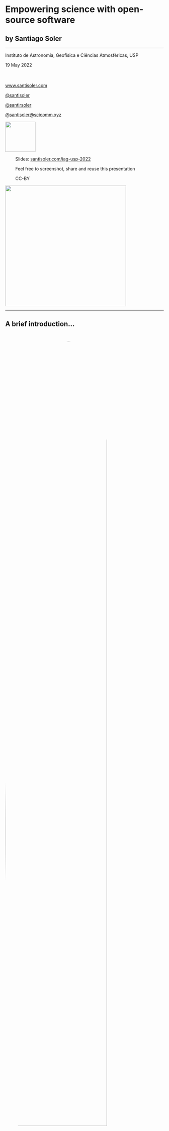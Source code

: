 <!-- .slide: class="slide-title" data-background-color="#1e1e1e" -->

<div class="title">

# Empowering science with open-source software

## by Santiago Soler

<hr>

<i class="fas fa-university"></i>
Instituto de Astronomia, Geofísica e Ciências Atmosféricas, USP

<i class="fas fa-calendar-alt"></i> 19 May 2022

<p style="margin-top: 3rem">
<a href="https://www.santisoler.com">
<i class="fas fa-globe"></i>
www.santisoler.com
</a>
</p>

<p>
<a href="https://github.com/santisoler">
<i class="fab fa-github"></i>
@santisoler
</a>
</p>

<p>
<a href="https://twitter.com/santirsoler">
<i class="fab fa-twitter"></i>
@santirsoler
</a>
</p>

<p>
<a href="https://scicomm.xyz/@santisoler">
<i class="fab fa-mastodon"></i>
@santisoler@scicomm.xyz
</a>
</p>

</div>

<div class="r-stretch">
</div>

<!-- Bottom divs -->
<div class="flex flex-row justify-space-between">


<!-- Left div -->
<div class="flex flex-row">

<img src="images/slides-qr.svg" style="width: 10vw;">

<!-- Links to slides -->
<div style="margin-left: 2rem;">
<p>
<i class="fas fa-chalkboard"></i>
Slides: <a href="https://santisoler.com/iag-usp-2022">
santisoler.com/iag-usp-2022
</a>
</p>
<p>
<i class="fas fa-camera"></i>
Feel free to screenshot, share and reuse this presentation
</p>
<p>
<i class="fab fa-creative-commons"></i>
<i class="fab fa-creative-commons-by"></i>
CC-BY
</p>
</div>
</div>

<!-- Compgeolab figure -->
<div class="flex flex-row align-end ">
<a href="https://www.compgeolab.org/">
<img src="images/compgeolab-banner-light.svg" style="width: 40vw;">
</a>
</div>

</div>

---

## A brief introduction...

<div class="container">

<div class="column">
<img src="images/about.jpg" style="margin-top: 5%; border-radius: 50%; width: 80%;">
</div>


<div class="col-2">

<div class="column v-centered">

<ul>
<li class="fragment fade-in">Physicist 👨🏼‍🔬</li>
<li class="fragment fade-in">(recently) PhD in Geophysics 💅🏼</li>
<li class="fragment fade-in">
    Python developer of <a href="https://www.fatiando.org">Fatiando a Terra</a> 🌎
</li>
<li class="fragment fade-in">Member of the <a href="https://www.compgeolab.org">Computer-Oriented Geoscience Lab</a> 🧪🖥️ </li>
</ul>

</div>
</div>

</div>

---

<!-- .slide: data-auto-animate -->

# What is this talk about?

---

<!-- .slide: data-background-color="#1e1e1e" data-background-image="images/88mph.jpg" -->


<h1 style="padding-top: 5vh; ">
⏳ Time travel 🕰️
</h1>

<div class="r-stretch">
</div>

---

<!-- .slide: data-background-color="#1e1e1e" data-background-video="images/rosario-zoom-in.mp4" data-background-size="contain" -->

<div class="r-stack">
  <img class="fragment" src="images/monumento.jpg" width="39%" height="auto">
  <img class="fragment" src="images/rosario-desde-palomar.jpg" width="85%" height="auto">
  <img class="fragment" src="images/parana.jpg" width="80%" height="auto">
  <img class="fragment" src="images/kayak.jpg" width="75%" height="auto">
  <img class="fragment" src="images/irupe.jpg" width="70%" height="auto">
</div>

---

<!-- .slide: data-auto-animate -->

# Licentiate in Physics 🍎

<div class="container">

<div class="col-3">
<img src="images/fceia.jpg" style="width: 80%">
</div>

<div class="column">
<img src="images/logos/fceia.png" style="width: 100%">
<img src="images/logos/unr.png" style="width: 100%">
</div>

</div>

---

### Lots of Maths and Physics...

---

<!-- .slide: data-background-color="#1e1e1e" data-background-image="images/plasma.jpg" -->

<h3 style="padding-top: 1.8em;">
...cool experiments...
</h3>

---

<!-- .slide: data-background-color="#1e1e1e"  -->

### ...and learn how to code

<div class="container">

<div class="column">
<img src="images/fortran.png" style="width: 100%">
</div>
<div class="column">
<img src="images/neural_network_c.png" style="width: 100%">
</div>

</div>

---

### But also...

---

<!-- .slide: data-background-color="#1e1e1e"  -->

### A welcoming student environment

<img src="images/fisica-rosario.jpg" style="width: 70%">

<div class="footnote">

Source: [jornadasdefisica.wordpress.com](https://jornadasdefisica.wordpress.com/)

</div>

---

### 🏛️ University as a place we could shape ♻️

---

<!-- .slide: data-background-color="#1e1e1e"  -->

### Seminars organized by students

<div class="container">

<div class="col-3">

<a href="https://jornadasdefisica.wordpress.com">
<img src="images/jornadas-fisica.png" style="width: 100%">
</a>

</div>

<div class="column">
<img src="images/santi-jjff.jpg" style="width: 100%">
<img src="images/roy-jjff.jpg" style="width: 100%">
</div>

</div>

---

<!-- .slide: data-background-color="#1e1e1e"  -->

### 🖥️  Mounted our own computer lab 🪛

<img src="images/felix-2014.jpg" style="width: 65%">

---

### 🐧 Learned more about Free Software 💻

<img src="images/free-software.png" style="width: 65%">

---

<!-- .slide: data-background-color="#1e1e1e"  -->

✅ Free software as in _"free speech"_,

❌ not as in _"free beer"_

---

<!-- .slide: data-background-color="#2a76dd"  -->

<h1 class="fragment" style="margin-bottom: 100px;">
Explore outside the curriculum,
</h1>

<h1 class="fragment" style="margin-bottom: 100px;">
shape your environment,
</h1>

<h1 class="fragment" style="margin-bottom: 100px;">
do it in community,
</h1>

<h1 class="fragment">
...and have fun! <span style="text-shadow: 2px 2px white">🤓</span>
</h1>

---

<!-- .slide: data-background-color="#1e1e1e" data-background-video="images/sanjuan-zoom-in.mp4" data-background-size="contain" -->

<div class="r-stack">
  <img class="fragment" src="images/igsv.jpg" style="width: 73%">
  <img class="fragment" src="images/potential-fields.jpg" style="width: 70%">
</div>

---

### Licentiate Thesis

<img src="images/logos/igsv.svg" style="width: 15%">

Gravity + magnetics

---

<!-- .slide: data-background-color="#1e1e1e" data-auto-animate -->

### Expensive privative software in potential fields

---

<!-- .slide: data-auto-animate data-background-color="#1e1e1e" -->

### Expensive privative software in potential fields

<ul class="emojis">
<li class="fragment cross">Reproducible science</li>
<li class="fragment cross">Study the code</li>
<li class="fragment cross">Build on top</li>
</ul>

---

<!-- .slide: data-auto-animate -->

### Write my own code

---

<!-- .slide: data-auto-animate -->

### Write my own code

Fortran? <!-- .element: class="fragment" -->

C? <!-- .element: class="fragment" -->

---

<!-- .slide: data-auto-animate -->

### Write my own code

~Fortran?~

~C?~

---

<!-- .slide: data-auto-animate data-background-color="#1e1e1e" -->

![Python logo](images/logos/python.svg) <!-- .element style="width: 70%" -->

I can code faster! <!-- .element class="fragment" -->

---

<div class="large">

🤔

</div>

But... what if someone already coded something like this?

---

<!-- .slide: data-background-color="#1e1e1e" data-background-video="images/fatiando-duckduckgo.mp4" data-background-size="contain" -->

---

## Leonardo Uieda

<div class="container">

<div class="column">

![Profile picture of Leo Uieda](images/leouieda.jpg) <!-- .element style="margin-top: 5%; border-radius: 50%; width: 80%;" -->

<a href="https://github.com/leouieda">
<i class="fab fa-github"></i>
</a>
<a href="https://twitter.com/leouieda">
<i class="fab fa-twitter"></i>
</a>
<a href="https://scicomm.xyz/@leouieda">
<i class="fab fa-mastodon"></i>
</a>
@leouieda
<br>
<a href="https://www.leouieda.com">
<i class="fas fa-globe"></i>
leouieda.com
</a>

</div>
<div class="col-2 v-centered">

- BSc in Geophysics (USP)
- PhD in Geophysics (Observatório Nacional)
- Lecturer at the University of Liverpool
- OSS developer:
    - [Fatiando a Terra](https://www.fatiando.org) 🌎
    - [Generic Mapping Tools](https://www.generic-mapping-tools.org/) 🗺️
    - [PyGMT](https://www.pygmt.org/) 🗺️🐍


</div>

---

🎉 Finished Licentiate Thesis 🎉

---

...and first contributions to Fatiando

---

<!-- .slide: data-background-image="images/santi-first-pr.png" data-background-size="contain" data-background-color="#0d1117" -->

---

<!-- .slide: data-auto-animate -->

# PhD in Geophysics

---

<!-- .slide: data-auto-animate -->

# PhD in Geophysics

<div class="container">

<div class="column">

![Profile picture of Mario Gimenez](images/mario.jpg) <!-- .element: style="margin-top: 5%; border-radius: 50%; width: 50%;" -->

**Advisor**
<br>
Mario Gimenez

</div>

<div class="column fragment">

![Profile picture of Leo Uieda](images/leouieda.jpg) <!-- .element: style="margin-top: 5%; border-radius: 50%; width: 50%;" -->


**Coadvisor** <br> Leonardo Uieda

</div>

</div>

---

## Goal

Modelling tesseroids with variable densities

---

### What is a tesseroid?

---

### The challenge

<!-- Include the same equations from the thesis -->

---

### Solved it!

Using existing tesseroids in `fatiando`
<br> <span class="fragment">... and built on top</span>

---

### Published it 📕

---

<!-- .slide: data-background-image="./images/soler2019.png" data-background-size="contain" -->

<div class="r-stretch">
</div>

<div class="footnote shadow" style="background-color: #fff; padding: 6px 6px; width: 20%; shadow: ">

doi: [10.1093/gji/ggz277](https://doi.org/10.1093/gji/ggz277)

</div>

---

### And also...

---

<!-- .slide: data-background-image="./images/soler2019-preprint.png" data-background-size="contain" -->

<div class="r-stretch">
</div>

<div class="footnote shadow" style="background-color: #fff; padding: 6px 6px; width: 20%; shadow: ">

doi: [10.31223/osf.io/3548g](https://doi.org/10.31223/osf.io/3548g)

</div>

---

<!-- .slide: data-background-image="./images/soler2019-repo.png" data-background-size="contain" data-background-color="#0d1117" -->

<div class="r-stretch">
</div>

<div class="footnote shadow" style="background-color: #fff; padding: 6px 6px; width: 31%; shadow: ">

<a href="https://github.com/pinga-lab/tesseroid-variable-density/">
<p>
<i class="fab fa-github"></i>
pinga-lab/tesseroid-variable-density
</p>
</a>

</div>

---

### But that wasn't enough


💡 Easier way to use the new method: 💡 <!-- .element class="fragment" -->

**include it in Fatiando 🌎** <!-- .element class="fragment" -->

---

### What was going on in Fatiando back then?

---

<!-- .slide: data-background-image="images/fatiando-legacy.png" data-background-size="contain" -->

# Deprecated <!-- .element: class="fragment rotated" style="color: #fff; padding: 20px; background-color: #d62728; " -->

---

<!-- .slide: data-background-image="images/fatiando-website.png" data-background-size="contain" data-background-color="#060629" -->

---

<!-- fatiando libraries -->

<!-- Describe the libraries we have today -->

---

<div class="container small">

<div class="column">

### ✨ New Fatiando ✨ <!-- .element style="font-size: 1em;" -->

Split into libraries

Better coding practices

Use modern tools

Supplement the ecosystem

</div>

<!-- Pooch -->
<div class="column fragment">

<a href="http://www.fatiando.org/pooch">
<img class="project-logo center-block" src="images/pooch-logo.svg">
</a>

Data <b>download & caching</b>

<ul class="fa-ul project-icons">
<li><i class="fa-li fab fa-github fa-fw" title="Github repository"></i>
   <a href="https://github.com/fatiando/pooch">fatiando/pooch</a>
</li>
<li><i class="fa-li fas fa-bookmark fa-fw" title="Publication"></i>
   doi: <a href="https://doi.org/10.21105/joss.01943">10.21105/joss.01943</a>
</li>
<li><i class="fa-li fa fa-check fa-fw" style="color: green" title="Project status"></i>
   Stable and ready for use
</li>
</ul>

</div>

<!-- Verde -->
<div class="column fragment">

<a href="http://www.fatiando.org/verde">
<img class="project-logo center-block" src="images/verde-logo.svg">
</a>

ML-based point data processing and <b>gridding</b>

<ul class="fa-ul project-icons">
<li><i class="fa-li fab fa-github fa-fw" title="Github repository"></i>
   <a href="https://github.com/fatiando/verde">fatiando/verde</a>
</li>
<li><i class="fa-li fas fa-bookmark fa-fw" title="Publication"></i>
   doi: <a href="https://doi.org/10.21105/joss.00957">10.21105/joss.00957</a>
</li>
<li><i class="fa-li fa fa-check fa-fw" style="color: green" title="Project status"></i>
   Stable and ready for use
</li>
</ul>

</div>
</div>

<div class="container small" style="margin-top: 4%">

<!-- Harmonica -->
<div class="column fragment">

<a href="http://www.fatiando.org/harmonica">
<img class="project-logo center-block" src="images/harmonica-logo.svg">
</a>

Processing and modeling <br> <b>gravity & magnetic</b> data

<ul class="fa-ul project-icons">
<li><i class="fa-li fab fa-github fa-fw" title="Github repository"></i>
   <a href="https://github.com/fatiando/harmonica">fatiando/harmonica</a>
</li>
<li><i class="fa-li fa fa-sync-alt fa-fw" style="color: green" title="Project status"></i>
   Ready for use but still changing
</li>
</ul>

</div>
<div class="column fragment">

<!-- Boule -->
<a href="http://www.fatiando.org/boule">
<img class="project-logo center-block" src="images/boule-logo.svg">
</a>

Reference <b>ellipsoids</b> for <b>normal gravity</b>

<ul class="fa-ul project-icons">
<li><i class="fa-li fab fa-github fa-fw" title="Github repository"></i>
   <a href="https://github.com/fatiando/boule">fatiando/boule</a>
</li>
<li><i class="fa-li fa fa-sync-alt fa-fw" style="color: green" title="Project status"></i>
   Ready for use but still changing
</li>
</ul>

</div>
<div class="column fragment">

<!-- Ensaio -->
<a href="http://www.fatiando.org/ensaio">
<img class="project-logo center-block" src="images/ensaio.svg">
</a>

**Practice datasets** to probe your code

<ul class="fa-ul project-icons">
<li><i class="fa-li fab fa-github fa-fw" title="Github repository"></i>
   <a href="https://github.com/fatiando/ensaio">fatiando/ensaio</a>
</li>
<li><i class="fa-li fa fa-sync-alt fa-fw" style="color: green" title="Project status"></i>
    Functional but still evolving
</li>
</ul>

</div>
</div>

---

<!-- .slide: data-background-color="#1e1e1e" -->

### Variable density tesseroids in Harmonica

<pre style="height: 90vh">
<code data-trim data-line-numbers="1-5|7-8|10-11|13-19|21-26|28-29" class="python" >
# Import some packages
from numba import njit
import boule as bl
import verde as vd
import harmonica as hm

# Get mean Earth radius from WGS84 ellipsoid using Boule
mean_radius = bl.WGS84.mean_radius

# Define a single tesseroid
tesseroid = [-70, -60, -40, -30, mean_radius - 5e3, mean_radius]

# Define a density function for the tesseroid
@njit
def density(radius):
    bottom, top = mean_radius - 5e3, mean_radius
    density_bottom, density_top = 2900, 2670
    slope = (density_top - density_bottom) / (top - bottom)
    return slope * (radius - bottom) + density_bottom

# Define computation points
coordinates  = vd.grid_coordinates(
    region=(-80, -50, -50, -20),
    spacing=5,
    extra_coords=100e3 + mean_radius
)

# Compute gravity field
gravity = hm.tesseroid_gravity(coordinates, tesseroid, density, field="g_z")

</code>
</pre>

---

## Feedback

<img src="images/feedback.svg" style="width: 80%">

---

<!-- .slide: data-background-color="#1e1e1e" -->

<div class="large">

Empower science with OSS...

...empower OSS with science <!-- .element: class="fragment" -->

</div>

---

### I wasn't alone

<div class="container small">

<div class="column">

<img src="images/logos/fatiando-logo.png" style="max-height: 300px; width: auto">

Fatiando <br> [fatiando.org](https://www.fatiando.org)

</div>

<div class="column">

<img src="images/logos/swung.png" style="max-height: 300px; width: auto">

Software Underground
<br> [softwareunderground.org](https://softwareunderground.org/)

</div>

<div class="column">

<img src="images/logos/compgeolab.svg" style="max-height: 300px; width: auto">

Computer-Oriented Geoscience Lab
<br> [compgeolab.org](https://www.compgeolab.org/)

</div>


</div>

<div class="container small">

<div class="column">

<img src="images/logos/geolatinas-logo-overlay.png" style="max-height: 300px; width: auto">

Geolatinas
<br> [geolatinas.weebly.com](https://geolatinas.weebly.com/)

</div>

<div class="column">

<img src="images/logos/carpentries-hex-white.svg" style="height: 300px">

The Carpentries
<br> [carpentries.org](https://carpentries.org/)

</div>

</div>

---

<!-- .slide: data-background-color="#2a76dd"  -->

<h1 class="fragment" style="margin-bottom: 100px;">

Explore outside the curriculum,

</h1>

<h1 class="fragment" style="margin-bottom: 100px;">
shape your environment,
</h1>

<h1 class="fragment" style="margin-bottom: 100px;">
do it in community,
</h1>

<h1 class="fragment">
...and have fun! <span style="text-shadow: 2px 2px white">🤓</span>
</h1>

---

# Regular slide

## With subtitles

---

# Include math and equations

$$ E = mc^2 $$

---

## And code

```python
import numpy as np

x = np.linspace(0, 10, 11)
y = x ** 2
```

---

# Do you want columns?

<div class="container">

<div class="column">
<img src="images/about.jpg" style="margin-top: 5%; border-radius: 50%; width: 80%;">
</div>

<div class="col-2">
<div class="centered">

* Licenciado en Física (UNR)
* Estudiante de Doctorado en Geofísica (UNSJ)
* Becario Doctoral de CONICET
* Desarrollador de [Fatiando a Terra](https://www.fatiando.org)
* Miembro de [Computer-Oriented Geoscience Lab](https://www.compgeolab.org)

</div>
</div>

</div>

---

# You can add fade-in animations

<div class="container">

<div class="column fragment fade-in">

First element

</div>

<div class="column fragment fade-in">

Second element

</div>

</div>

---

## Even on lists

<ul>
<li class="fragment fade-in">First element</li>
<li class="fragment fade-in">Second element</li>
<li class="fragment fade-in">Third element</li>
</ul>

---

## Highlight current item on list

<ol>
<li class="fragment highlight-current-blue">First element</li>
<li class="fragment highlight-current-blue">Second element</li>
<li class="fragment highlight-current-blue">Third element</li>
</ol>

---

# You can put footnotes

<!-- Stretch to the end of the slide -->
<div class="r-stretch">
</div>

<div class="footnote">

https://www.blog.pythonlibrary.org/2019/04/11/python-used-to-take-photo-of-black-hole/

</div>

---

<!-- .slide: data-background-color="#eee" -->

## You can change the background color

---

## Add quotes

<blockquote>
This is a quote
</blockquote>

---

# Contacto

<div>

<ul class="fa-ul">
<li><i class="fa-li fa fa-envelope"></i>

[santiago.r.soler@gmail.com](mailto:santiago.r.soler@gmail.com)

</li>
<li><i class="fa-li fab fa-twitter"></i>

[@santirsoler](https://twitter.com/santirsoler)

</li>
<li><i class="fa-li fa fa-globe-americas"></i>

[www.santisoler.com](https://www.santisoler.com)

</li>
</ul>

</div>

---

<!-- .slide: class="slide-license" -->

<p class="license-icons">
<i class="fab fa-creative-commons"></i><i class="fab fa-creative-commons-by"></i>
</p>

El contenido de esta presentación está disponible bajo

[Creative Commons Attribution 4.0 International License](https://creativecommons.org/licenses/by/4.0/)

---

<!-- .slide: class="slide-title" -->

# Muchas gracias
